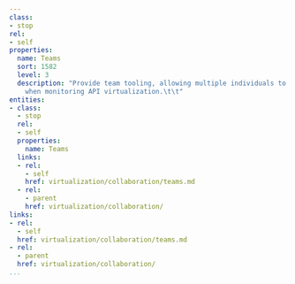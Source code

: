 ```yaml
---
class:
- stop
rel:
- self
properties:
  name: Teams
  sort: 1582
  level: 3
  description: "Provide team tooling, allowing multiple individuals to work together
    when monitoring API virtualization.\t\t"
entities:
- class:
  - stop
  rel:
  - self
  properties:
    name: Teams
  links:
  - rel:
    - self
    href: virtualization/collaboration/teams.md
  - rel:
    - parent
    href: virtualization/collaboration/
links:
- rel:
  - self
  href: virtualization/collaboration/teams.md
- rel:
  - parent
  href: virtualization/collaboration/
...
```

